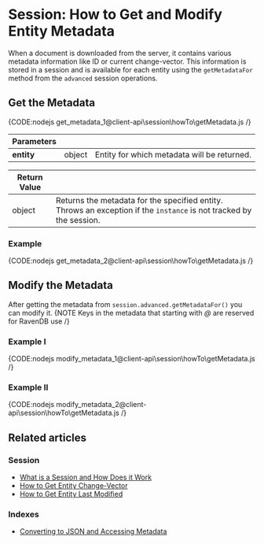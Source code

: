 # Session: How to Get and Modify Entity Metadata

When a document is downloaded from the server, it contains various metadata information like ID or current change-vector. This information is stored in a session and is available for each entity using the `getMetadataFor` method from the `advanced` session operations.

## Get the Metadata

{CODE:nodejs get_metadata_1@client-api\session\howTo\getMetadata.js /}

| Parameters | | |
| ------------- | ------------- | ----- |
| **entity** | object | Entity for which metadata will be returned. |

| Return Value | |
| ------------- | ----- |
| object | Returns the metadata for the specified entity. Throws an exception if the `instance` is not tracked by the session. |

### Example

{CODE:nodejs get_metadata_2@client-api\session\howTo\getMetadata.js /}


## Modify the Metadata
After getting the metadata from `session.advanced.getMetadataFor()` you can modify it.
{NOTE Keys in the metadata that starting with *@* are reserved for RavenDB use /}

### Example I
{CODE:nodejs modify_metadata_1@client-api\session\howTo\getMetadata.js /}

### Example II
{CODE:nodejs modify_metadata_2@client-api\session\howTo\getMetadata.js /}

## Related articles

### Session

- [What is a Session and How Does it Work](../../../client-api/session/what-is-a-session-and-how-does-it-work)
- [How to Get Entity Change-Vector](../../../client-api/session/how-to/get-entity-change-vector)
- [How to Get Entity Last Modified](../../../client-api/session/how-to/get-entity-last-modified)

### Indexes

- [Converting to JSON and Accessing Metadata](../../../indexes/converting-to-json-and-accessing-metadata)

